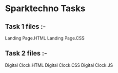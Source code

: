 # Sparktechno Tasks
## Task 1 files :- 
Landing Page.HTML
Landing Page.CSS

## Task 2 files :- 
Digital Clock.HTML 
Digital Clock.CSS
Digital Clock.JS

